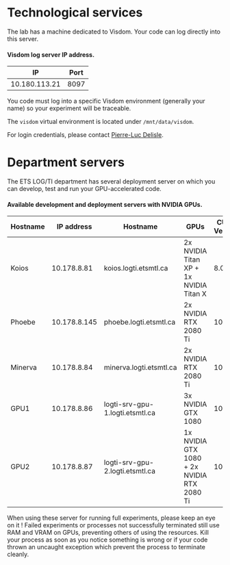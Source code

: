 # Technological services

The lab has a machine dedicated to Visdom. Your code can log directly into this server. 

#### Visdom log server IP address.

| IP            | Port      |
|---------------|-----------|
| 10.180.113.21 | 8097      |

You code must log into a specific Visdom environment (generally your name) so your experiment will be traceable.

The `visdom` virtual environment is located under `/mnt/data/visdom`. 

For login credentials, please contact [Pierre-Luc Delisle](mailto:pierre-luc.delisle.1@ens.etsmtl.ca).


# Department servers 

The ETS LOG/TI department has several deployment server on which you can develop, test and run your GPU-accelerated code.

#### Available development and deployment servers with NVIDIA GPUs.
 
| Hostname	| IP address        | Hostname                          | GPUs                                          | CUDA Version   |
|-----------|-------------------|-----------------------------------|-----------------------------------------------|----------------|
| Koios     | 10.178.8.81	    | koios.logti.etsmtl.ca 	        | 2x NVIDIA Titan XP + 1x NVIDIA Titan X	    | 8.0            |
| Phoebe	| 10.178.8.145	    | phoebe.logti.etsmtl.ca 	        | 2x NVIDIA RTX 2080 Ti	                        | 10.1           |
| Minerva	| 10.178.8.84	    | minerva.logti.etsmtl.ca 	        | 2x NVIDIA RTX 2080 Ti	                        | 10.1           |
| GPU1	    | 10.178.8.86	    | logti-srv-gpu-1.logti.etsmtl.ca   | 3x NVIDIA GTX 1080	                        | 10.1           |
| GPU2      | 10.178.8.87	    | logti-srv-gpu-2.logti.etsmtl.ca	| 1x NVIDIA GTX 1080 + 2x NVIDIA RTX 2080 Ti	| 10.1           |

When using these server for running full experiments, please keep an eye on it ! Failed experiments or processes not
successfully terminated still use RAM and VRAM on GPUs, preventing others of using the resources. Kill your process as
soon as you notice something is wrong or if your code thrown an uncaught exception which prevent the process to 
terminate cleanly.
